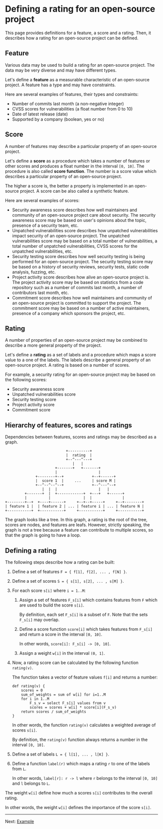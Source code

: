 # Defining a rating for an open-source project

This page provides definitions for a feature, a score and a rating.
Then, it describes how a rating for an open-source project can be defined.

## Feature

Various data may be used to build a rating for an open-source project.
The data may be very diverse and may have different types.

Let's define a **feature** as a measurable characteristic of an open-source project.
A feature has a type and may have constraints.

Here are several examples of features, their types and constraints:

*  Number of commits last month (a non-negative integer)
*  CVSS scores for vulnerabilities (a float number from 0 to 10)
*  Date of latest release (date)
*  Supported by a company (boolean, yes or no)

## Score

A number of features may describe a particular property of an open-source project.

Let's define a **score** as a procedure which takes a number of features or other scores
and produces a float number in the interval `[0, 10]`. The procedure is also called **score function**.
The number is a score value which describes a particular property of an open-source project.

The higher a score is, the better a property is implemented in an open-source project.
A score can be also called a synthetic feature.

Here are several examples of scores:

*  Security awareness score describes how well maintainers and community of an open-source project care about security.
   The security awareness score may be based on user's opinions about the topic, presence of a security team, etc.
*  Unpatched vulnerabilities score describes how unpatched vulnerabilities impact security of an open-source project.
   The unpatched vulnerabilities score may be based on a total number of vulnerabilities,
   a total number of unpatched vulnerabilities, CVSS scores for the unpatched vulnerabilities, etc.
*  Security testing score describes how well security testing is being performed for an open-source project.
   The security testing score may be based on a history of security reviews, security tests,
   static code analysis, fuzzing, etc.
*  Project activity score describes how alive an open-source project is.
   The project activity score may be based on statistics from a code repository
   such as a number of commits last month, a number of contributors last month, etc.
*  Commitment score describes how well maintainers and community of an open-source project is committed
   to support the project. The commitment score may be based on a number of active maintainers,
   presence of a company which sponsors the project, etc.

## Rating

A number of properties of an open-source project may be combined to describe a more general property of the project.

Let's define a **rating** as a set of labels and a procedure which maps a score value to a one of the labels.
The labels describe a general property of an open-source project. A rating is based on a number of scores.

For example, a security rating for an open-source project may be based on the following scores:

*  Security awareness score
*  Unpatched vulnerabilities score
*  Security testing score
*  Project activity score
*  Commitment score

## Hierarchy of features, scores and ratings

Dependencies between features, scores and ratings may be described as a graph.

```
                            +----------+
                            |  rating  |
                            +--^---^---+
                               |   |
                       +-------+   +-------+
                       |                   |
              +--------+--+             +--+------+
              |  score 1  |     ...     | score M |
              +--^--^--^--+             +--^---^--+
                 |  |  |                   |   |
         +-------+  |  +------------+  +---+   +------+
         |          |               |  |              |
+--------+--+  +----+------+     +--+--+-----+     +--+--------+
| feature 1 |  | feature 2 | ... | feature i | ... | feature N |
+-----------+  +-----------+     +-----------+     +-----------+
```

The graph looks like a tree. In this graph, a rating is the root of the tree, scores are nodes, and features are leafs.
However, strictly speaking, the graph is not a tree because a feature can contribute to multiple scores,
so that the graph is going to have a loop.

## Defining a rating

The following steps describe how a rating can be built:

1.  Define a set of features `F = { f[1], f[2], ... , f[N] }`.
1.  Define a set of scores `S = { s[1], s[2], ... , s[M] }`.
1.  For each score `s[i]` where `i = 1..M`:
    1.  Assign a set of features `F_s[i]` which contains features from `F` which are used to build the score `s[i]`.

        By definition, each set `F_s[i]` is a subset of `F`. Note that the sets `F_s[i]` may overlap.
    2.  Define a score function `score[i]` which takes features from `F_s[i]` and return a score in the interval `[0, 10]`.

        In other words, `score[i]: F_s[i] -> [0, 10]`.
    3.  Assign a weight `w[i]` in the interval `(0, 1]`.
1.  Now, a rating score can be calculated by the following function `rating(v)`.

    The function takes a vector of feature values `f[i]` and returns a number:

    ```
    def rating(v) {
        scores = 0
        sum_of_weights = sum of w[i] for i=1..M
        for i in 1..M
            F_s_v = select F_s[i] values from v
            scores = scores + w[i] * score[i](F_s_v)
        return scores / sum_of_weights
    }
    ```

    In other words, the function `rating(v)` calculates a weighted average of scores `s[i]`.

    By definition, the `rating(v)` function always returns a number in the interval `[0, 10]`.
1.  Define a set of labels `L = { l[1], ... , l[K] }`.
1.  Define a function `label(r)` which maps a rating `r` to one of the labels from `L`.

    In other words, `label[r]: r -> l` where `r` belongs to the interval `[0, 10]` and `l` belongs to `L`.

The weight `w[i]` define how much a scores `s[i]` contributes to the overall rating.

In other words, the weight `w[i]` defines the importance of the score `s[i]`.

---

Next: [Example](example.md)
